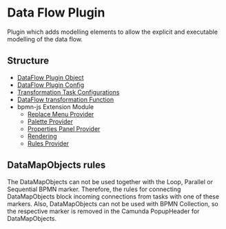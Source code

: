 # Data Flow Plugin
Plugin which adds modelling elements to allow the explicit and executable modelling of the data flow.

## Structure
- [DataFlow Plugin Object](../../../../components/bpmn-q/modeler-component/extensions/data-extension/DataFlowPlugin.js)
- [DataFlow Plugin Config](../../../../components/bpmn-q/modeler-component/extensions/data-extension/config/DataConfigManager.js)
- [Transformation Task Configurations](../../../../components/bpmn-q/modeler-component/extensions/data-extension/transf-task-configs)
- [DataFlow transformation Function](../../../../components/bpmn-q/modeler-component/extensions/data-extension/transformation/TransformationManager.js)
- bpmn-js Extension Module
  - [Replace Menu Provider](../../../../components/bpmn-q/modeler-component/extensions/data-extension/menu/DataFlowReplaceMenuProvider.js)
  - [Palette Provider](../../../../components/bpmn-q/modeler-component/extensions/data-extension/palette/DataFlowPaletteProvider.js)
  - [Properties Panel Provider](../../../../components/bpmn-q/modeler-component/extensions/data-extension/properties-panel/DataFlowPropertiesProvider.js)
  - [Rendering](../../../../components/bpmn-q/modeler-component/extensions/data-extension/rendering)
  - [Rules Provider](../../../../components/bpmn-q/modeler-component/extensions/data-extension/rules/DataFlowRulesProvider.js)


## DataMapObjects rules
The DataMapObjects can not be used together with the Loop, Parallel or Sequential BPMN marker. Therefore, the rules for
connecting DataMapObjects block incoming connections from tasks with one of these markers. Also, DataMapObjects can not
be used with BPMN Collection, so the respective marker is removed in the Camunda PopupHeader for DataMapObjects.